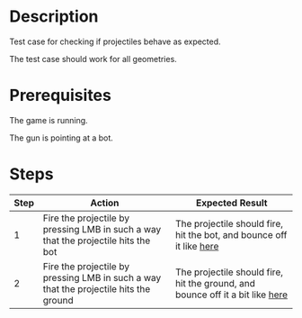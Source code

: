 # Description
Test case for checking if projectiles behave as expected.

The test case should work for all geometries.

# Prerequisites
The game is running.

The gun is pointing at a bot.

# Steps
| Step | Action | Expected Result |
| -------- | -------- | -------- |
| 1 | Fire the projectile by pressing LMB in such a way that the projectile hits the bot | The projectile should fire, hit the bot, and bounce off it like [here](Resources/projectile-collision.mp4)|
| 2 | Fire the projectile by pressing LMB in such a way that the projectile hits the ground | The projectile should fire, hit the ground, and bounce off it a bit like [here](Resources/projectile-ground.mp4)|